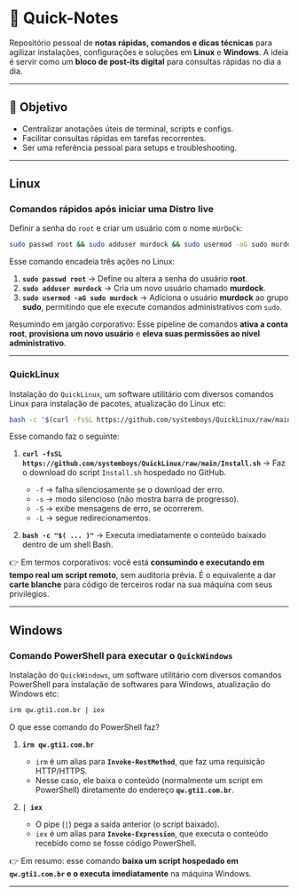 # 📒 Quick-Notes
Repositório pessoal de **notas rápidas, comandos e dicas técnicas** para agilizar instalações, configurações e soluções em **Linux** e **Windows**.   A ideia é servir como um **bloco de post-its digital** para consultas rápidas no dia a dia.

---

## 🚀 Objetivo
- Centralizar anotações úteis de terminal, scripts e configs.
- Facilitar consultas rápidas em tarefas recorrentes.
- Ser uma referência pessoal para setups e troubleshooting.

---

## Linux

### Comandos rápidos após iniciar uma Distro live

Definir a senha do `root` e criar um usuário com o nome `mUrDoCk`:

```bash
sudo passwd root && sudo adduser murdock && sudo usermod -aG sudo murdock
```

Esse comando encadeia três ações no Linux:

1. **`sudo passwd root`** → Define ou altera a senha do usuário **root**.
2. **`sudo adduser murdock`** → Cria um novo usuário chamado **murdock**.
3. **`sudo usermod -aG sudo murdock`** → Adiciona o usuário **murdock** ao grupo **sudo**, permitindo que ele execute comandos administrativos com `sudo`.

Resumindo em jargão corporativo:
Esse pipeline de comandos **ativa a conta root**, **provisiona um novo usuário** e **eleva suas permissões ao nível administrativo**.

---

### QuickLinux

Instalação do `QuickLinux`, um software utilitário com diversos comandos Linux para instalação de pacotes, atualização do Linux etc:

```bash
bash -c "$(curl -fsSL https://github.com/systemboys/QuickLinux/raw/main/Install.sh)"
```

Esse comando faz o seguinte:

1. **`curl -fsSL https://github.com/systemboys/QuickLinux/raw/main/Install.sh`** → Faz o download do script `Install.sh` hospedado no GitHub.

   * `-f` → falha silenciosamente se o download der erro.
   * `-s` → modo silencioso (não mostra barra de progresso).
   * `-S` → exibe mensagens de erro, se ocorrerem.
   * `-L` → segue redirecionamentos.

2. **`bash -c "$( ... )"`** → Executa imediatamente o conteúdo baixado dentro de um shell Bash.

👉 Em termos corporativos: você está **consumindo e executando em tempo real um script remoto**, sem auditoria prévia. É o equivalente a dar **carte blanche** para código de terceiros rodar na sua máquina com seus privilégios.

---

## Windows

### Comando PowerShell para executar o `QuickWindows`

Instalação do `QuickWindows`, um software utilitário com diversos comandos PowerShell para instalação de softwares para Windows, atualização do Windows etc:

```bash
irm qw.gti1.com.br | iex
```

O que esse comando do PowerShell faz?

1. **`irm qw.gti1.com.br`**

   * `irm` é um alias para **`Invoke-RestMethod`**, que faz uma requisição HTTP/HTTPS.
   * Nesse caso, ele baixa o conteúdo (normalmente um script em PowerShell) diretamente do endereço **`qw.gti1.com.br`**.

2. **`| iex`**

   * O pipe (`|`) pega a saída anterior (o script baixado).
   * `iex` é um alias para **`Invoke-Expression`**, que executa o conteúdo recebido como se fosse código PowerShell.

👉 Em resumo: esse comando **baixa um script hospedado em `qw.gti1.com.br` e o executa imediatamente** na máquina Windows.

---

